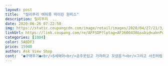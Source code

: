 ```yaml
---
layout: post 
title:  "릴리푸리 여아용 마이린 원피스" 
description: 릴리푸리  ..
date: 2020-06-26 07:22:50 
img: https://static.coupangcdn.com/image/retail/images/2020/04/27/21/3/abf1ddc4-559c-49ee-a4d4-efa9be3cf7ec.jpg 
linkUrl: https://link.coupang.com/re/AFFSDP?lptag=AF3600438&subid=ahnPublicAsk&pageKey=1520082404&itemId=2608293875&vendorItemId=70599402719&traceid=V0-113-19022659f54446d9 
categories: [1004] 
color: 5A8DF3 
price: 15940 
author: Ask View Shop 
cont:  "●구매후기●<br/>5세여아<br/>공주옷입고 가자하고 꼬셨음ㅋ<br/>그리고 사진처럼 산뜻하고 밝은 핑크가 아니라... <br/>.<br/><br/>딸은 좋다고해서 그냥 저렴한 맛에 입히려구요<br/>또래들보다 좀 큰편임<br/>면은 아니고 나일론 같은 재질이네요.<br/><br/>사이즈는 정사이즈고.<br/>.<br/><br/>아이가 좋아해요^^<br/>유치원안간다고 땡깡질하길래<br/>재질도 좋고 샤랄라해서 너무좋아함<br/>좀 칙칙한 핑크에요.<br/><br/>지금은 조금 넉넉한데 늦여름이나<br/>초가을쯤되면 꼭 맞을걸같음<br/>하늘색으로 살껄 그랬나 싶기도하네요.<br/><br/>" 
---
```

